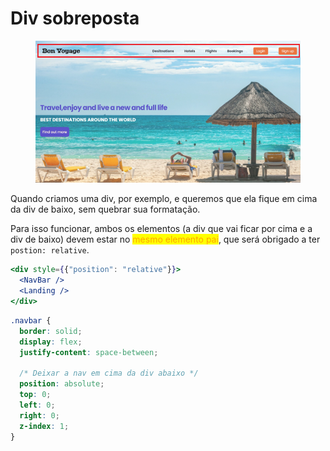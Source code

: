 # Div sobreposta

<figure><img src="../../../../.gitbook/assets/nav bar.png" alt=""><figcaption></figcaption></figure>

Quando criamos uma div, por exemplo, e queremos que ela fique em cima da div de baixo, sem quebrar sua formatação.

Para isso funcionar, ambos os elementos (a div que vai ficar por cima e a div de baixo) devem estar no <mark style="color:orange;">mesmo elemento pai</mark>, que será obrigado a ter `postion: relative`.

```jsx
<div style={{"position": "relative"}}>
  <NavBar />
  <Landing />
</div>
```

```css
.navbar {
  border: solid;
  display: flex;
  justify-content: space-between;

  /* Deixar a nav em cima da div abaixo */
  position: absolute;
  top: 0;
  left: 0;
  right: 0;
  z-index: 1;
}
```
